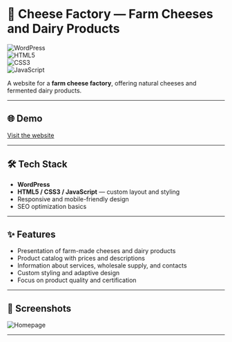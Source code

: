 # 🧀 Cheese Factory — Farm Cheeses and Dairy Products

![WordPress](https://img.shields.io/badge/CMS-WordPress-blue?logo=wordpress)  
![HTML5](https://img.shields.io/badge/Code-HTML5-orange?logo=html5)  
![CSS3](https://img.shields.io/badge/Style-CSS3-blue?logo=css3)  
![JavaScript](https://img.shields.io/badge/JS-JavaScript-yellow?logo=javascript)

A website for a **farm cheese factory**, offering natural cheeses and fermented dairy products.  

---

## 🌐 Demo

[Visit the website](https://sir-polyakovoy.ru/)  

---

## 🛠 Tech Stack

- **WordPress**
- **HTML5 / CSS3 / JavaScript** — custom layout and styling  
- Responsive and mobile-friendly design  
- SEO optimization basics  

---

## ✨ Features

- Presentation of farm-made cheeses and dairy products  
- Product catalog with prices and descriptions  
- Information about services, wholesale supply, and contacts  
- Custom styling and adaptive design  
- Focus on product quality and certification  

---

## 📸 Screenshots  

![Homepage](./homepage.png)  

---
